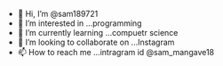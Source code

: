 - 👋 Hi, I’m @sam189721
- 👀 I’m interested in ...programming
- 🌱 I’m currently learning ...compuetr science
- 💞️ I’m looking to collaborate on ...Instagram 
- 📫 How to reach me ...intragram id @sam_mangave18

<!---
sam189721/sam189721 is a ✨ special ✨ repository because its `README.md` (this file) appears on your GitHub profile.
You can click the Preview link to take a look at your changes.
--->
